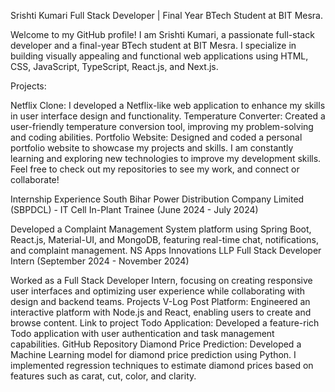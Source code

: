 
Srishti Kumari
Full Stack Developer | Final Year BTech Student at BIT Mesra.

Welcome to my GitHub profile! I am Srishti Kumari, a passionate full-stack developer and a final-year BTech student at BIT Mesra. I specialize in building visually appealing and functional web applications using HTML, CSS, JavaScript, TypeScript, React.js, and Next.js.

Projects:

Netflix Clone: I developed a Netflix-like web application to enhance my skills in user interface design and functionality.
Temperature Converter: Created a user-friendly temperature conversion tool, improving my problem-solving and coding abilities.
Portfolio Website: Designed and coded a personal portfolio website to showcase my projects and skills.
I am constantly learning and exploring new technologies to improve my development skills. Feel free to check out my repositories to see my work, and connect or collaborate!

Internship Experience
South Bihar Power Distribution Company Limited (SBPDCL) - IT Cell
In-Plant Trainee (June 2024 - July 2024)

Developed a Complaint Management System platform using Spring Boot, React.js, Material-UI, and MongoDB, featuring real-time chat, notifications, and complaint management.
NS Apps Innovations LLP
Full Stack Developer Intern (September 2024 - November 2024)

Worked as a Full Stack Developer Intern, focusing on creating responsive user interfaces and optimizing user experience while collaborating with design and backend teams.
Projects
V-Log Post Platform: Engineered an interactive platform with Node.js and React, enabling users to create and browse content. Link to project
Todo Application: Developed a feature-rich Todo application with user authentication and task management capabilities. GitHub Repository
Diamond Price Prediction: Developed a Machine Learning model for diamond price prediction using Python. I implemented regression techniques to estimate diamond prices based on features such as carat, cut, color, and clarity.
